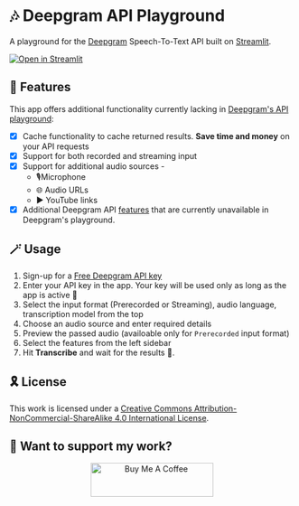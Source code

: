 # 🎶 Deepgram API Playground

A playground for the <a href="https://www.deepgram.com" target="_blank">Deepgram</a> Speech-To-Text API built on <a href="https://www.streamlit.io" target="_blank">Streamlit</a>.


<p><a href="https://deepgram-playground.streamlit.app/" target="_blank"><img src="https://static.streamlit.io/badges/streamlit_badge_black_white.svg" alt="Open in Streamlit"></a></p>



## 🦾 Features
This app offers additional functionality currently lacking in <a href="https://playground.deepgram.com/" target="_blank">Deepgram's API playground</a>:
- [X] Cache functionality to cache returned results. **Save time and money** on your API requests
- [X] Support for both recorded and streaming input
- [X] Support for additional audio sources - 
  - 🎙️Microphone
  - 🌐 Audio URLs
  - ▶️ YouTube links
- [X] Additional Deepgram API <a href="https://developers.deepgram.com/docs/features-overview" tagret="_blank">features</a>
 that are currently unavailable in Deepgram's playground.

## :magic_wand: Usage

1. Sign-up for a <a href="https://console.deepgram.com/signup" target="_blank">Free Deepgram API key</a>
2. Enter your API key in the app. Your key will be used only as long as the app is active 🔐
3. Select the input format (Prerecorded or Streaming), audio language, transcription model from the top
4. Choose an audio source and enter required details
5. Preview the passed audio (availoable only for `Prerecorded` input format)
6. Select the features from the left sidebar
7. Hit **Transcribe** and wait for the results 🚀.

## 🎗️ License
This work is licensed under a <a rel="license" href="http://creativecommons.org/licenses/by-nc-sa/4.0/" target="_blank">Creative Commons Attribution-NonCommercial-ShareAlike 4.0 International License</a>.

## :hugs: Want to support my work?
<p align="center">
    <a href="https://www.buymeacoffee.com/siddhantsadangi" target="_blank"><img src="https://cdn.buymeacoffee.com/buttons/v2/default-yellow.png" alt="Buy Me A Coffee" style="height: 60px !important;width: 217px !important;">
    </a>
</p>
